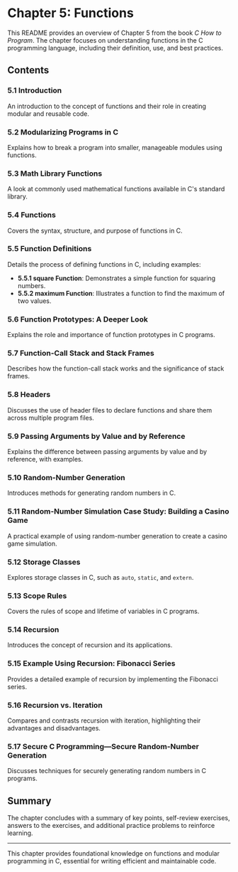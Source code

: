 # Chapter 5: Functions

This README provides an overview of Chapter 5 from the book *C How to Program*. The chapter focuses on understanding functions in the C programming language, including their definition, use, and best practices.

## Contents

### 5.1 Introduction
An introduction to the concept of functions and their role in creating modular and reusable code.

### 5.2 Modularizing Programs in C
Explains how to break a program into smaller, manageable modules using functions.

### 5.3 Math Library Functions
A look at commonly used mathematical functions available in C's standard library.

### 5.4 Functions
Covers the syntax, structure, and purpose of functions in C.

### 5.5 Function Definitions
Details the process of defining functions in C, including examples:
- **5.5.1 square Function**: Demonstrates a simple function for squaring numbers.
- **5.5.2 maximum Function**: Illustrates a function to find the maximum of two values.

### 5.6 Function Prototypes: A Deeper Look
Explains the role and importance of function prototypes in C programs.

### 5.7 Function-Call Stack and Stack Frames
Describes how the function-call stack works and the significance of stack frames.

### 5.8 Headers
Discusses the use of header files to declare functions and share them across multiple program files.

### 5.9 Passing Arguments by Value and by Reference
Explains the difference between passing arguments by value and by reference, with examples.

### 5.10 Random-Number Generation
Introduces methods for generating random numbers in C.

### 5.11 Random-Number Simulation Case Study: Building a Casino Game
A practical example of using random-number generation to create a casino game simulation.

### 5.12 Storage Classes
Explores storage classes in C, such as `auto`, `static`, and `extern`.

### 5.13 Scope Rules
Covers the rules of scope and lifetime of variables in C programs.

### 5.14 Recursion
Introduces the concept of recursion and its applications.

### 5.15 Example Using Recursion: Fibonacci Series
Provides a detailed example of recursion by implementing the Fibonacci series.

### 5.16 Recursion vs. Iteration
Compares and contrasts recursion with iteration, highlighting their advantages and disadvantages.

### 5.17 Secure C Programming—Secure Random-Number Generation
Discusses techniques for securely generating random numbers in C programs.

## Summary
The chapter concludes with a summary of key points, self-review exercises, answers to the exercises, and additional practice problems to reinforce learning.

---

This chapter provides foundational knowledge on functions and modular programming in C, essential for writing efficient and maintainable code.
